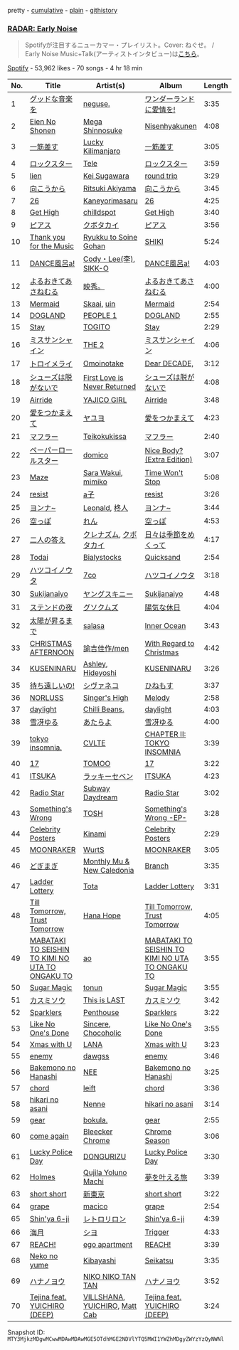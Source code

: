 pretty - [cumulative](/playlists/cumulative/37i9dQZF1DX4OR8pnFkwhR.md) - [plain](/playlists/plain/37i9dQZF1DX4OR8pnFkwhR) - [githistory](https://github.githistory.xyz/mackorone/spotify-playlist-archive/blob/main/playlists/plain/37i9dQZF1DX4OR8pnFkwhR)

### [RADAR: Early Noise ](https://open.spotify.com/playlist/37i9dQZF1DX4OR8pnFkwhR)

> Spotifyが注目するニューカマー・プレイリスト。Cover: ねぐせ。 / <br/>Early Noise Music+Talk\(アーティストインタビュー\)は<a href="spotify:show:5ILS4cRYK00Zs2ISBiAWCF">こちら</a>。

[Spotify](https://open.spotify.com/user/spotify) - 53,962 likes - 70 songs - 4 hr 18 min

| No. | Title | Artist(s) | Album | Length |
|---|---|---|---|---|
| 1 | [グッドな音楽を](https://open.spotify.com/track/2FNkUZUdx0PVTwtzBCoPTt) | [neguse.](https://open.spotify.com/artist/7jiFTNRWSw8zYgUj9wNJld) | [ワンダーランドに愛情を!](https://open.spotify.com/album/52s8JzniZA0dZA1D6sQOih) | 3:35 |
| 2 | [Eien No Shonen](https://open.spotify.com/track/5uvPrkePnmZytwqYMnbLWo) | [Mega Shinnosuke](https://open.spotify.com/artist/72owWXEwmyfKq3ajrajPAN) | [Nisenhyakunen](https://open.spotify.com/album/2CnyO0qAA0Cw2Otdtk0J2n) | 4:08 |
| 3 | [一筋差す](https://open.spotify.com/track/3nUxOIrdcQ63xKVg0PpXzn) | [Lucky Kilimanjaro](https://open.spotify.com/artist/2V8UZPMR1EbkXhzvEGBTrV) | [一筋差す](https://open.spotify.com/album/1GxaPl9ZoBUyicgM43GUUm) | 3:05 |
| 4 | [ロックスター](https://open.spotify.com/track/52G3NGUareSbVOKplhjTeF) | [Tele](https://open.spotify.com/artist/2DesRdo7rppo0VC8cR3vsf) | [ロックスター](https://open.spotify.com/album/3fR1I5UaWbiYzqNdSuEz3w) | 3:59 |
| 5 | [lien](https://open.spotify.com/track/2v98sRbseSHCUYbH0bJkZR) | [Kei Sugawara](https://open.spotify.com/artist/7xlTOxmnztZVNgoPlMV6YS) | [round trip](https://open.spotify.com/album/0FtqmB9RvzPiBApNH4MPrt) | 3:29 |
| 6 | [向こうから](https://open.spotify.com/track/1FVA1zzhSi7U7SwTIidQeC) | [Ritsuki Akiyama](https://open.spotify.com/artist/2RyFl8CsXJDOd4hnh3RRE9) | [向こうから](https://open.spotify.com/album/6jH9JpnMI6GmtHZYAjoacR) | 3:45 |
| 7 | [26](https://open.spotify.com/track/3leoAvlLLsApKXzlIp79tu) | [Kaneyorimasaru](https://open.spotify.com/artist/5h5smZjPHUEDyYNuafjehf) | [26](https://open.spotify.com/album/18wcI7XahZTGCDNxXPzdj3) | 4:25 |
| 8 | [Get High](https://open.spotify.com/track/4dvDMK8wf5iHucQrjEEgDB) | [chilldspot](https://open.spotify.com/artist/4uJKSLGvdvinobijrcfKw4) | [Get High](https://open.spotify.com/album/1vyUAdY2zcg4r5ZwIdBNaK) | 3:40 |
| 9 | [ピアス](https://open.spotify.com/track/4q64nWPqTWIVHGHidRaSUm) | [クボタカイ](https://open.spotify.com/artist/0eg7sMst2b9wLVyMgtRFpY) | [ピアス](https://open.spotify.com/album/29VASKJxI1IvAieKz3hqrU) | 3:56 |
| 10 | [Thank you for the Music](https://open.spotify.com/track/12nyWSOSrl7AGTfAshr72k) | [Ryukku to Soine Gohan](https://open.spotify.com/artist/5LRYFq7w1jFGA4TGd0bB9D) | [SHIKI](https://open.spotify.com/album/3hG301XBzgG9WMXB9xaC8d) | 5:24 |
| 11 | [DANCE風呂a!](https://open.spotify.com/track/1nnnQqaEVc4giwspZt5EMB) | [Cody・Lee\(李\)](https://open.spotify.com/artist/6ccfWQCLB9Gu3caY9gR5dX), [SIKK\-O](https://open.spotify.com/artist/62x90xtztIeFjU7Z9eVKDR) | [DANCE風呂a!](https://open.spotify.com/album/0ckt8HpaApwrcVoCAZX1RB) | 4:03 |
| 12 | [よるおきてあさねむる](https://open.spotify.com/track/6DRaMkWwRgUzsFFPKR3uY3) | [映秀。](https://open.spotify.com/artist/5eqjGrtUd6Hed0ARBv4m0k) | [よるおきてあさねむる](https://open.spotify.com/album/5h1PfgxKzIg1GJNcjiPS4w) | 4:00 |
| 13 | [Mermaid](https://open.spotify.com/track/5KpPfyynOV0kCOaHXd5eeb) | [Skaai](https://open.spotify.com/artist/4L05lOQs0iZSVhrnnqS66E), [uin](https://open.spotify.com/artist/4QeHs1eoKjxJLPFOkgsNjw) | [Mermaid](https://open.spotify.com/album/5bmgJcXApczi08TVQGNR8F) | 2:54 |
| 14 | [DOGLAND](https://open.spotify.com/track/6CMjaUiyl7WLPop2AoLbn6) | [PEOPLE 1](https://open.spotify.com/artist/2llRPLPOCvnAiUozItvPsU) | [DOGLAND](https://open.spotify.com/album/0yx19Klp8J1JyYES4KB426) | 2:55 |
| 15 | [Stay](https://open.spotify.com/track/0Hu3e0RBJwUSBc8Nextmft) | [TOGITO](https://open.spotify.com/artist/102etpERD7ol169sTsFdQK) | [Stay](https://open.spotify.com/album/7zI8awEHpNi7KtHLH6USis) | 2:29 |
| 16 | [ミスサンシャイン](https://open.spotify.com/track/34feVzSNYrG2BgeAK5YdXJ) | [THE 2](https://open.spotify.com/artist/668YZEv91Ux6vBKFwc3NLk) | [ミスサンシャイン](https://open.spotify.com/album/2K2DU74WgUNuFfEllxnaLF) | 4:06 |
| 17 | [トロイメライ](https://open.spotify.com/track/3ilHK59gf2Rmw1QHr6bdnI) | [Omoinotake](https://open.spotify.com/artist/63ylN6WBUUxxMsySiDmr0B) | [Dear DECADE,](https://open.spotify.com/album/2Q7v2wgfYIuZ2JoPa3Puhr) | 3:12 |
| 18 | [シューズは脱がないで](https://open.spotify.com/track/79uQGELJZmGKRB1d6ru7zH) | [First Love is Never Returned](https://open.spotify.com/artist/5TSbFJ8iUw0NTXGU9cmasG) | [シューズは脱がないで](https://open.spotify.com/album/6oBRsPbalhRy2TmM8TbcyQ) | 4:08 |
| 19 | [Airride](https://open.spotify.com/track/0EacIYze2OP47UWmOBAmVB) | [YAJICO GIRL](https://open.spotify.com/artist/0Tf7tr107S3YnHo2BIOPX4) | [Airride](https://open.spotify.com/album/7MTn4tE9aED70gybfxYMBg) | 3:48 |
| 20 | [愛をつかまえて](https://open.spotify.com/track/0NF5k4GYaJrr7hOJVzaVqD) | [ヤユヨ](https://open.spotify.com/artist/0JUlkKazTRFzIGvtMe1d1c) | [愛をつかまえて](https://open.spotify.com/album/0yI2oGI2X12FrTCHxOBtr7) | 4:23 |
| 21 | [マフラー](https://open.spotify.com/track/5KKhVM5IUJ1apDXDlIjk4h) | [Teikokukissa](https://open.spotify.com/artist/3Ea1v0dzfa8Q8hVc4qWqFQ) | [マフラー](https://open.spotify.com/album/2iHaNmRtaZeSZmsGsc05pB) | 2:40 |
| 22 | [ペーパーロールスター](https://open.spotify.com/track/6Pq6BxyefadH5uy7siYmgU) | [domico](https://open.spotify.com/artist/0CQuAKiUYqH0OK020E3miJ) | [Nice Body? \(Extra Edition\)](https://open.spotify.com/album/0Dhe4W28dztDMZA3oTxK0V) | 3:07 |
| 23 | [Maze](https://open.spotify.com/track/7dO0DWNctendV8W3XbRBux) | [Sara Wakui](https://open.spotify.com/artist/6VololcSI4D0XFNG5OaDC9), [mimiko](https://open.spotify.com/artist/7KXwqoQBwHj35MABELoo5I) | [Time Won't Stop](https://open.spotify.com/album/0rQDHxRhpolHbzQYcB510w) | 5:08 |
| 24 | [resist](https://open.spotify.com/track/6khuTEUHWdsmBP0mq4OPUK) | [a子](https://open.spotify.com/artist/4ckGkK52pqm5j41Voz7lg4) | [resist](https://open.spotify.com/album/5Ra8mfJupN7wOuDJaCAdOi) | 3:26 |
| 25 | [ヨンナ\~](https://open.spotify.com/track/0NY7R1RL9qpQcsk9yTnWQe) | [Leonald](https://open.spotify.com/artist/0NRTDdR3mqDDtBI9rN8rHN), [柊人](https://open.spotify.com/artist/6yyHILrojOyOKNvly7Yu0j) | [ヨンナ\~](https://open.spotify.com/album/3fCo5HAb77uYrQyaLI3ejr) | 3:44 |
| 26 | [空っぽ](https://open.spotify.com/track/1VfOJgHWGyXIVcowq3dcJK) | [れん](https://open.spotify.com/artist/2Hf3gzOBTpBaL0SqyPjX8m) | [空っぽ](https://open.spotify.com/album/6gsTB987dJeaTUifVdWbO4) | 4:53 |
| 27 | [二人の答え](https://open.spotify.com/track/0BcAenJKFywFoN2iStmt33) | [クレナズム](https://open.spotify.com/artist/72PvGatrHUWZIbyyntvdpM), [クボタカイ](https://open.spotify.com/artist/0eg7sMst2b9wLVyMgtRFpY) | [日々は季節をめくって](https://open.spotify.com/album/2tPoolR1yMJTg72mRl1WD6) | 4:17 |
| 28 | [Todai](https://open.spotify.com/track/1Zcmka6ZS0KHmFSvEJdQSZ) | [Bialystocks](https://open.spotify.com/artist/3y24PAHjsJ3rWvMWERM7Oe) | [Quicksand](https://open.spotify.com/album/2Lb2A5WI9ti7WlJG8f1Gte) | 2:54 |
| 29 | [ハツコイノウタ](https://open.spotify.com/track/1CZcdTOFmjWTO9MG0UMG2c) | [7co](https://open.spotify.com/artist/6NufSYYINeynKg28cGEB2p) | [ハツコイノウタ](https://open.spotify.com/album/4VtLZNRYHHAe7esWR5eD93) | 3:18 |
| 30 | [Sukijanaiyo](https://open.spotify.com/track/23AdLPEUScszzqA51mU6wq) | [ヤングスキニー](https://open.spotify.com/artist/3VVMRDGpbQR2SK9nHX3DW5) | [Sukijanaiyo](https://open.spotify.com/album/6ZkWBopcFVcuB2K8Gxj8r7) | 4:48 |
| 31 | [ステンドの夜](https://open.spotify.com/track/0m0KEWllO59oDfHdYAiyV3) | [グソクムズ](https://open.spotify.com/artist/2pApTGoH8Np1rgRBPu4WJk) | [陽気な休日](https://open.spotify.com/album/6j9nxtP0BmchrWc9JkBT2G) | 4:04 |
| 32 | [太陽が昇るまで](https://open.spotify.com/track/58m5kIRscFXdd2SNmvdsMD) | [salasa](https://open.spotify.com/artist/5WcurhZ9M2BpSQWhUC4oPc) | [Inner Ocean](https://open.spotify.com/album/1wtnBDpaRDystPjLmcX2D1) | 3:43 |
| 33 | [CHRISTMAS AFTERNOON](https://open.spotify.com/track/62o7GbKYuWcNnEE7rjtnzu) | [諭吉佳作/men](https://open.spotify.com/artist/38NuNsMkSFQ98Xt40Pl1gB) | [With Regard to Christmas](https://open.spotify.com/album/72Ch3T83gNhJV2NEhJ6dkP) | 4:42 |
| 34 | [KUSENINARU](https://open.spotify.com/track/0PqYyAaYsokYAhZDdf9B7M) | [Ashley](https://open.spotify.com/artist/68xFTHjN3CYGGlgzKSSAuZ), [Hideyoshi](https://open.spotify.com/artist/6CYau5txsDk6Flq7NmlUG7) | [KUSENINARU](https://open.spotify.com/album/0qlxMNfpJFDbWnPBsxuxuI) | 3:26 |
| 35 | [待ち遠しいの!](https://open.spotify.com/track/3F9ZhEcFH1AQbsa6EAUbAY) | [シヴァネコ](https://open.spotify.com/artist/5BlTidgzgtb6VqF10RR0lB) | [ひねもす](https://open.spotify.com/album/0kVKAVsZxnZoUwgW8qt8JQ) | 3:37 |
| 36 | [NORLUSS](https://open.spotify.com/track/6Qcpizu30yYKN7rEFxcKWp) | [Singer's High](https://open.spotify.com/artist/4xI10jfncyX27yytrVJ2Ar) | [Melody](https://open.spotify.com/album/4Nm8hiPsfTDjzzA0RalBNj) | 2:58 |
| 37 | [daylight](https://open.spotify.com/track/1ZLhrGdOM1UXRZFFK1U1Mf) | [Chilli Beans.](https://open.spotify.com/artist/48apiuEaHdddhdRvfFjPB7) | [daylight](https://open.spotify.com/album/1cwCcLv8XIHNEs0Nn2CvgA) | 4:03 |
| 38 | [雪冴ゆる](https://open.spotify.com/track/1DgAZpPIhvajIJhztp4fFx) | [あたらよ](https://open.spotify.com/artist/2yRnjWtHzmDELwYaUiX0Yh) | [雪冴ゆる](https://open.spotify.com/album/3TJcG4XO36lO41bWnPp0L8) | 4:00 |
| 39 | [tokyo insomnia.](https://open.spotify.com/track/1aFgCBNmrURg7r4QdfUc1l) | [CVLTE](https://open.spotify.com/artist/3IVZ4DbJgnhOtXQruNdomA) | [CHAPTER II: TOKYO INSOMNIA](https://open.spotify.com/album/0HKChpTLtiYactwS5T7PAb) | 3:39 |
| 40 | [17](https://open.spotify.com/track/4y5UUkODpbevMCHrWtLsXw) | [TOMOO](https://open.spotify.com/artist/6rm1uaZjykvKCobTzRPs35) | [17](https://open.spotify.com/album/4l3yoe3ghzhvn56iH4lT2Q) | 3:22 |
| 41 | [ITSUKA](https://open.spotify.com/track/5VmFkO55CHVLQyx0aRlaHC) | [ラッキーセベン](https://open.spotify.com/artist/6i96AnwBuNfWOyMz7OHYWx) | [ITSUKA](https://open.spotify.com/album/21pGZoVlohOg9S73qgIsOW) | 4:23 |
| 42 | [Radio Star](https://open.spotify.com/track/6sBKJKgBllikmmtVIVWOyN) | [Subway Daydream](https://open.spotify.com/artist/4Iiidb9Wqw3kMFVEMxtEyf) | [Radio Star](https://open.spotify.com/album/1YwAZ2D2cjHApWSZcAeXON) | 3:02 |
| 43 | [Something's Wrong](https://open.spotify.com/track/0gewynQBTwzAgSS6vLWcFZ) | [TOSH](https://open.spotify.com/artist/7r8xm2BEVdXHFh0fZglxOi) | [Something's Wrong \-EP\-](https://open.spotify.com/album/6o4aoOi9IcKNgSUBy1mJAQ) | 3:28 |
| 44 | [Celebrity Posters](https://open.spotify.com/track/6LC26RwOPputpRH54LeVaM) | [Kinami](https://open.spotify.com/artist/5Zm3vMvLFPUji0Y2txuRdt) | [Celebrity Posters](https://open.spotify.com/album/6c4o2twxsgWlovXfF6uBUW) | 2:29 |
| 45 | [MOONRAKER](https://open.spotify.com/track/11Ah6sl7XKIuHgPI5ZoO2c) | [WurtS](https://open.spotify.com/artist/6oued35Hkg7GIEXqVfBrQK) | [MOONRAKER](https://open.spotify.com/album/0wEbthaJbMzqMJ02LipHXN) | 3:05 |
| 46 | [どぎまぎ](https://open.spotify.com/track/27wRgdpVu61YL1LJq5H6dZ) | [Monthly Mu & New Caledonia](https://open.spotify.com/artist/57KdMq2pCCdMjConSyzDsN) | [Branch](https://open.spotify.com/album/6Slv8BDdb7322gk9MghxHb) | 3:35 |
| 47 | [Ladder Lottery](https://open.spotify.com/track/5RlDY900FPy0SPd77PCxhP) | [Tota](https://open.spotify.com/artist/6RptmPevPKd4YVK1VRpK3F) | [Ladder Lottery](https://open.spotify.com/album/6JvkDaCryLnjhr79T2fP6U) | 3:31 |
| 48 | [Till Tomorrow, Trust Tomorrow](https://open.spotify.com/track/34xXw6peMNDzTjGvgM2pCx) | [Hana Hope](https://open.spotify.com/artist/0HRps5F3fAsPL6QmFCdK7a) | [Till Tomorrow, Trust Tomorrow](https://open.spotify.com/album/0FzesRZPhYGAKiiRvpTIP3) | 4:05 |
| 49 | [MABATAKI TO SEISHIN TO KIMI NO UTA TO ONGAKU TO](https://open.spotify.com/track/0dPBmyhOEonUNrfqywYioK) | [ao](https://open.spotify.com/artist/5NUhVvh0ERaLUcVqbUfDhK) | [MABATAKI TO SEISHIN TO KIMI NO UTA TO ONGAKU TO](https://open.spotify.com/album/7lXiHtM1UrVjszxehfzoyI) | 3:55 |
| 50 | [Sugar Magic](https://open.spotify.com/track/25QIhqinwmNWzkM60wXLEK) | [tonun](https://open.spotify.com/artist/4eF1tYcUa9voNDX7xVTrZG) | [Sugar Magic](https://open.spotify.com/album/7vFtPaViNfyM9xb66JZtbF) | 3:55 |
| 51 | [カスミソウ](https://open.spotify.com/track/5ZcXYs8O3q6melv9GF5VEd) | [This is LAST](https://open.spotify.com/artist/4wW9Mak1gx2PnswYDpHmA1) | [カスミソウ](https://open.spotify.com/album/7aEiuGRM1CVprvce4RkQ15) | 3:42 |
| 52 | [Sparklers](https://open.spotify.com/track/2sPrM5v1J4JoCCvMlfyxxV) | [Penthouse](https://open.spotify.com/artist/50QaWH5OLY3Pkt1XNCGk6L) | [Sparklers](https://open.spotify.com/album/0TLkKfHSdOBXXK4kFKfL3v) | 3:22 |
| 53 | [Like No One's Done](https://open.spotify.com/track/1r58xvfAQ4XOZFxazKGn6J) | [Sincere](https://open.spotify.com/artist/3ucekCZdcSOBgiLZ37nKyn), [Chocoholic](https://open.spotify.com/artist/4UohSp9DAmnCA9mgWqj8d1) | [Like No One's Done](https://open.spotify.com/album/00tVzuX53IxaZ2tk6dGvpZ) | 3:55 |
| 54 | [Xmas with U](https://open.spotify.com/track/4eUnlLhTvXCdOiycD9sBTL) | [LANA](https://open.spotify.com/artist/4dEHIhldHT2U8CMQ6nNgDT) | [Xmas with U](https://open.spotify.com/album/4vmHPYzDA4xACTxpakn6NN) | 3:23 |
| 55 | [enemy](https://open.spotify.com/track/1qCnJZRn6iAXbWOCfiFhak) | [dawgss](https://open.spotify.com/artist/4lERMAZbN3ikLhkJga3NHR) | [enemy](https://open.spotify.com/album/4qRXeEzlFMUJozSzXGCDX4) | 3:46 |
| 56 | [Bakemono no Hanashi](https://open.spotify.com/track/4RMXwdVJ4rNwsXravMnTxk) | [NEE](https://open.spotify.com/artist/1gh7KnvnbRnc1gXEPuV8KH) | [Bakemono no Hanashi](https://open.spotify.com/album/4ZBKVAEsiMwctHwoaU1qaj) | 3:25 |
| 57 | [chord](https://open.spotify.com/track/1XyBpaXQaxWZeOqBCmi72A) | [leift](https://open.spotify.com/artist/57gMLz4GGinuQk4YnwwNv3) | [chord](https://open.spotify.com/album/55bJN6zduydHGYN0IT1srE) | 3:36 |
| 58 | [hikari no asani](https://open.spotify.com/track/4bPnw1VA4zcRtXz9YD8XPf) | [Nenne](https://open.spotify.com/artist/4moh6zdR5Ndqd4Fvcleko5) | [hikari no asani](https://open.spotify.com/album/54O7uE0tMZk0srvrAvT8rV) | 3:14 |
| 59 | [gear](https://open.spotify.com/track/4EI8sYjIBvKDYXH9dC6LRD) | [bokula.](https://open.spotify.com/artist/03d8apfHOy2uV3oLL9lsFG) | [gear](https://open.spotify.com/album/11aYtBeFURxSFnFrUMAiKs) | 2:55 |
| 60 | [come again](https://open.spotify.com/track/7vyYFC1tpOv4mg3PrbTfCX) | [Bleecker Chrome](https://open.spotify.com/artist/63F60S2TQ5VC0KLx8dWNc8) | [Chrome Season](https://open.spotify.com/album/26z9uGhvmZt7YjkCspGTlB) | 3:06 |
| 61 | [Lucky Police Day](https://open.spotify.com/track/1AWqAFMimxtdidUreAHgBh) | [DONGURIZU](https://open.spotify.com/artist/1K4Acb9dvEU10jF5pGfJ3v) | [Lucky Police Day](https://open.spotify.com/album/5Wvqz82UIUPwBjW9O7mVKF) | 3:30 |
| 62 | [Holmes](https://open.spotify.com/track/6f09fSN8QvkGVWYtHkKQtX) | [Qujila Yoluno Machi](https://open.spotify.com/artist/3hdtbNgPSlPKcE082xdCMq) | [夢を叶える旅](https://open.spotify.com/album/44GDDN5PokE3t0QUU0r6vO) | 3:39 |
| 63 | [short short](https://open.spotify.com/track/3GsUIqbzPxQPhYcBGchpWu) | [新東京](https://open.spotify.com/artist/4z1tFGABx36ganyB3MZEK0) | [short short](https://open.spotify.com/album/2vT5XBZqx4iOmzqk7vRsuK) | 3:22 |
| 64 | [grape](https://open.spotify.com/track/6bTSDWIS079RHdEDyEJLu4) | [macico](https://open.spotify.com/artist/3E8101axpM3NdTLpv4vhhk) | [grape](https://open.spotify.com/album/3VMiI7wrgHC906WnFlsCmM) | 2:54 |
| 65 | [Shin'ya 6\-ji](https://open.spotify.com/track/4OCIpuigIlufkPyZ9uRlcY) | [レトロリロン](https://open.spotify.com/artist/47MRpWYlFaneZAlaXrt9bu) | [Shin'ya 6\-ji](https://open.spotify.com/album/0fQOqoTxovUB2hIVjGgGNK) | 4:39 |
| 66 | [海月](https://open.spotify.com/track/51mlLfhS49inDNCbZxNxiO) | [シヨ](https://open.spotify.com/artist/3J4UDnIGwgbEFTvjO2kVWK) | [Trigger](https://open.spotify.com/album/0EKM590a3Ot730yO9hqfXT) | 4:33 |
| 67 | [REACH!](https://open.spotify.com/track/3sVZBZLf3JfnTCHeuX0KeK) | [ego apartment](https://open.spotify.com/artist/20SNDAIdUW3fjTA14UvSj4) | [REACH!](https://open.spotify.com/album/0O6N7EfLklBJ6o4y2J7xb7) | 3:39 |
| 68 | [Neko no yume](https://open.spotify.com/track/3GAFxFe3iUzN63c0iYRKun) | [Kibayashi](https://open.spotify.com/artist/4ZgrFapwlfgxKheYw5TGws) | [Seikatsu](https://open.spotify.com/album/3W01XFOYDBF3zi15bmxQpi) | 3:35 |
| 69 | [ハナノヨウ](https://open.spotify.com/track/5WwC895TwQsdgxiH9qkuq5) | [NIKO NIKO TAN TAN](https://open.spotify.com/artist/1A6I0Pth32o41Soay7HhZb) | [ハナノヨウ](https://open.spotify.com/album/1NORsBbP4WjmIBG2P8OsCt) | 3:52 |
| 70 | [Tejina feat\. YUICHIRO \(DEEP\)](https://open.spotify.com/track/7oT1zOBzKp8CHGTOG27yLp) | [VILLSHANA](https://open.spotify.com/artist/57weAzpeaELcDcAuqngdDo), [YUICHIRO](https://open.spotify.com/artist/0hDCWh0HbNi2aUIKzUDWLR), [Matt Cab](https://open.spotify.com/artist/5QdG7ZI7k64K5DLjOJgK31) | [Tejina feat\. YUICHIRO \(DEEP\)](https://open.spotify.com/album/3mQU873YcStCKu9llZYxEz) | 3:24 |

Snapshot ID: `MTY3MjkzMDgwMCwwMDAwMDAwMGE5OTdhMGE2NDVlYTQ5MWI1YWZhMDgyZWYzYzQyNWNl`
